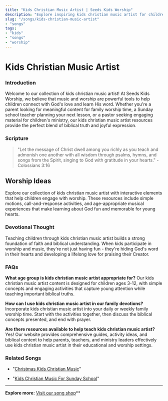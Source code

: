 ```yaml
---
title: "Kids Christian Music Artist | Seeds Kids Worship"
description: "Explore inspiring kids christian music artist for children's worship and faith development. Biblical music resources for families and ministry."
slug: "/songs/kids-christian-music-artist"
- "songs"
tags:
- "kids"
- "songs"
- "worship"
---
```


# Kids Christian Music Artist

### Introduction

Welcome to our collection of kids christian music artist! At Seeds Kids Worship, we believe that music and worship are powerful tools to help children connect with God's love and learn His word. Whether you're a parent looking for meaningful content for family worship time, a Sunday school teacher planning your next lesson, or a pastor seeking engaging material for children's ministry, our kids christian music artist resources provide the perfect blend of biblical truth and joyful expression.

### Scripture

> "Let the message of Christ dwell among you richly as you teach and admonish one another with all wisdom through psalms, hymns, and songs from the Spirit, singing to God with gratitude in your hearts." - Colossians 3:16

## Worship Ideas

Explore our collection of kids christian music artist with interactive elements that help children engage with worship. These resources include simple motions, call-and-response activities, and age-appropriate musical experiences that make learning about God fun and memorable for young hearts.

### Devotional Thought

Teaching children through kids christian music artist builds a strong foundation of faith and biblical understanding. When kids participate in worship and music, they're not just having fun - they're hiding God's word in their hearts and developing a lifelong love for praising their Creator.

### FAQs

**What age group is kids christian music artist appropriate for?**
Our kids christian music artist content is designed for children ages 3-12, with simple concepts and engaging activities that capture young attention while teaching important biblical truths.

**How can I use kids christian music artist in our family devotions?**
Incorporate kids christian music artist into your daily or weekly family worship time. Start with the activities together, then discuss the biblical concepts presented, and end with prayer.

**Are there resources available to help teach kids christian music artist?**
Yes! Our website provides comprehensive guides, activity ideas, and biblical content to help parents, teachers, and ministry leaders effectively use kids christian music artist in their educational and worship settings.

### Related Songs

- "[Christmas Kids Christian Music](/activities/christmas-kids-christian-music/)"

- "[Kids Christian Music For Sunday School](/activities/kids-christian-music-for-sunday-school/)"

---

**Explore more:** [Visit our song shop](https://seedskidsworship.com/shop)**

<!-- Schema Markup -->
<script type="application/ld+json">
{
  "@context": "https://schema.org",
  "@type": "MusicRecording",
  "name": "Kids Christian Music Artist",
  "byArtist": {
    "@type": "MusicGroup",
    "name": "Seeds Kids Worship"
  },
  "isFamilyFriendly": true,
  "url": "https://seedskidsworship.com/songs/kids-christian-music-artist/"
}
</script>